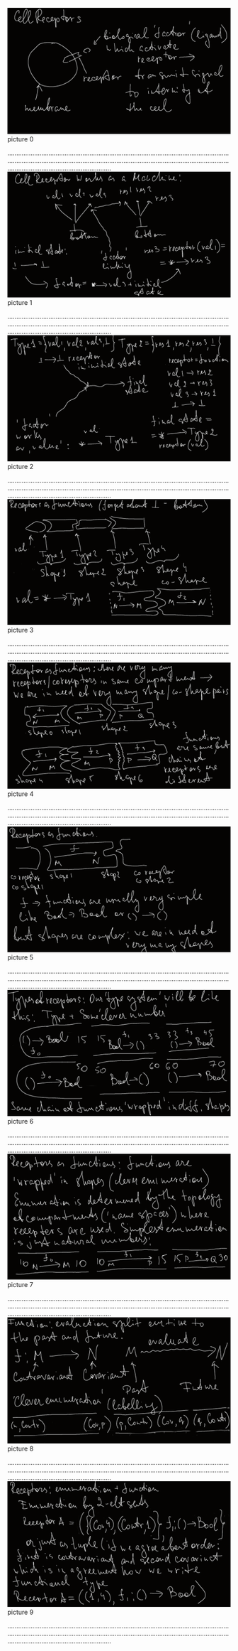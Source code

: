 ![ScreenShot](./pictures/Receptors_0.png)
picture 0  

..................................................................................................................................................................................................................................................................................................................
![ScreenShot](./pictures/Receptors_1.png)
picture 1  

..................................................................................................................................................................................................................................................................................................................
![ScreenShot](./pictures/Receptors_2.png)
picture 2  

..................................................................................................................................................................................................................................................................................................................
![ScreenShot](./pictures/Receptors_3.png)
picture 3  

..................................................................................................................................................................................................................................................................................................................
![ScreenShot](./pictures/Receptors_4.png)
picture 4  

..................................................................................................................................................................................................................................................................................................................
![ScreenShot](./pictures/Receptors_5.png)
picture 5  

..................................................................................................................................................................................................................................................................................................................
![ScreenShot](./pictures/Receptors_6.png)
picture 6  

..................................................................................................................................................................................................................................................................................................................
![ScreenShot](./pictures/Receptors_7.png)
picture 7  

..................................................................................................................................................................................................................................................................................................................
![ScreenShot](./pictures/Receptors_8.png)
picture 8  

..................................................................................................................................................................................................................................................................................................................
![ScreenShot](./pictures/Receptors_9.png)
picture 9  

..................................................................................................................................................................................................................................................................................................................